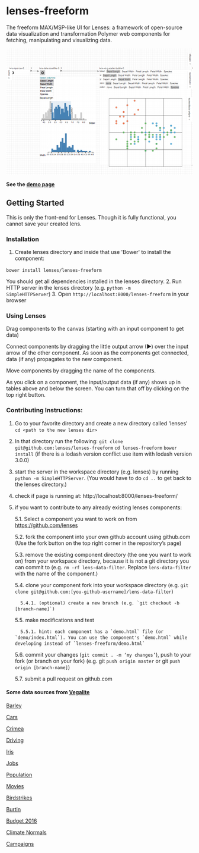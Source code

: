 # lenses-freeform

The freeform MAX/MSP-like UI for Lenses: a framework of open-source data visualization and transformation Polymer web components for fetching, manipulating and visualizing data.

![lenses data visualization](preview.png)

**See the [demo page](http://lenses.github.io/lenses-freeform)**

## Getting Started

This is only the front-end for Lenses. Though it is fully functional, you cannot save your created lens.

### Installation

1. Create lenses directory and inside that use 'Bower' to install the component:

  <code>bower install lenses/lenses-freeform</code> 
  
  You should get all dependencies installed in the lenses directory.
2. Run HTTP server in the lenses directory (e.g. <code>python -m SimpleHTTPServer</code>)
3. Open <code>http://localhost:8000/lenses-freeform</code> in your browser

### Using Lenses

Drag components to the canvas (starting with an input component to get data)

Connect components by dragging the little output arrow (▶) over the input arrow of the other component. As soon as the components get connected, data (if any) propagates to the new component.

Move components by dragging the name of the components.

As you click on a component, the input/output data (if any) shows up in tables above and below  the screen. You can turn that off by clicking on the top right button.

### Contributing Instructions:

1. Go to your favorite directory and create a new directory called 'lenses'
	`cd <path to the new lenses dir>`

2. In that directory run the following:
  `git clone git@github.com:lenses/lenses-freeform`
  `cd lenses-freeform`
  `bower install` (if there is a lodash version conflict use item with lodash version 3.0.0)
3. start the server in the workspace directory (e.g. lenses) by running `python -m SimpleHTTPServer`. (You would  have to do `cd ..` to get back to the lenses directory.)
4. check if page is running at: http://localhost:8000/lenses-freeform/

5. if you want to contribute to any already existing lenses components:
	  
	  5.1. Select a component you want to work on from https://github.com/lenses
    
    5.2. fork the component into your own github account using github.com (Use the fork button on the top right corner in the repository’s page)
	  
	  5.3. remove the existing component directory (the one you want to work on) from your workspace directory, because it is not a git directory you can commit to (e.g. `rm -rf lens-data-filter`. Replace `lens-data-filter` with the name of the component.) 
	  
	  5.4. clone your component fork into your workspace directory (e.g. `git clone git@github.com:[you-github-username]/lens-data-filter`)
	  
         5.4.1. (optional) create a new branch (e.g. `git checkout -b [branch-name]`)
  	
  	5.5. make modifications and test
    
         5.5.1. hint: each component has a `demo.html` file (or `demo/index.html`). You can use the component's `demo.html` while developing instead of `lenses-freeform/demo.html`
	  
	  5.6. commit your changes (`git commit . -m ‘my changes’`), push to your fork (or branch on your fork) (e.g. git `push origin master` or git `push origin [branch-name]`)
	  
	  5.7. submit a pull request on github.com

#### Some data sources from [Vegalite](http://uwdata.github.io/vegalite/)

[Barley](http://uwdata.github.io/vegalite/data/barley.json)

[Cars](http://uwdata.github.io/vegalite/data/cars.json)

[Crimea](http://uwdata.github.io/vegalite/data/crimea.json)

[Driving](http://uwdata.github.io/vegalite/data/driving.json)

[Iris](http://uwdata.github.io/vegalite/data/iris.json)

[Jobs](http://uwdata.github.io/vegalite/data/jobs.json)

[Population](http://uwdata.github.io/vegalite/data/population.json)

[Movies](http://uwdata.github.io/vegalite/data/movies.json)

[Birdstrikes](http://uwdata.github.io/vegalite/data/birdstrikes.json)

[Burtin](http://uwdata.github.io/vegalite/data/burtin.json)

[Budget 2016](http://uwdata.github.io/vegalite/data/budget.json)

[Climate Normals](http://uwdata.github.io/vegalite/data/climate.json)

[Campaigns](http://uwdata.github.io/vegalite/data/weball26.json)
